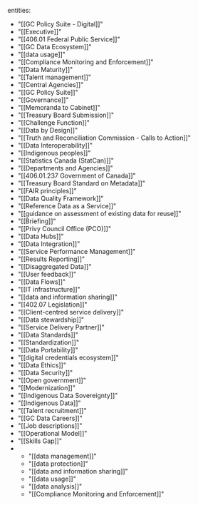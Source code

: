 
entities:
- "[[GC Policy Suite - Digital]]"
- "[[Executive]]"
- "[[406.01 Federal Public Service]]"
- "[[GC Data Ecosystem]]"
- "[[data usage]]"
- "[[Compliance Monitoring and Enforcement]]"
- "[[Data Maturity]]"
- "[[Talent management]]"
- "[[Central Agencies]]"
- "[[GC Policy Suite]]"
- "[[Governance]]"
- "[[Memoranda to Cabinet]]"
- "[[Treasury Board Submission]]"
- "[[Challenge Function]]"
- "[[Data by Design]]"
- "[[Truth and Reconciliation Commission - Calls to Action]]"
- "[[Data Interoperability]]"
- "[[Indigenous peoples]]"
- "[[Statistics Canada (StatCan)]]"
- "[[Departments and Agencies]]"
- "[[406.01.237 Government of Canada]]"
- "[[Treasury Board Standard on Metadata]]"
- "[[FAIR principles]]"
- "[[Data Quality Framework]]"
- "[[Reference Data as a Service]]"
- "[[guidance on assessment of existing data for reuse]]"
- "[[Briefing]]"
- "[[Privy Council Office (PCO)]]"
- "[[Data Hubs]]"
- "[[Data Integration]]"
- "[[Service Performance Management]]"
- "[[Results Reporting]]"
- "[[Disaggregated Data]]"
- "[[User feedback]]"
- "[[Data Flows]]"
- "[[IT infrastructure]]"
- "[[data and information sharing]]"
- "[[402.07 Legislation]]"
- "[[Client-centred service delivery]]"
- "[[Data stewardship]]"
- "[[Service Delivery Partner]]"
- "[[Data Standards]]"
- "[[Standardization]]"
- "[[Data Portability]]"
- "[[digital credentials ecosystem]]"
- "[[Data Ethics]]" 
- "[[Data Security]]"
- "[[Open government]]"
- "[[Modernization]]"
- "[[Indigenous Data Sovereignty]]"
- "[[Indigenous Data]]"
- "[[Talent recruitment]]"
- "[[GC Data Careers]]"
- "[[Job descriptions]]"
- "[[Operational Model]]"
- "[[Skills Gap]]"
- - "[[data management]]"
  - "[[data protection]]"
  - "[[data and information sharing]]"
  - "[[data usage]]"
  - "[[data analysis]]"
  - "[[Compliance Monitoring and Enforcement]]"